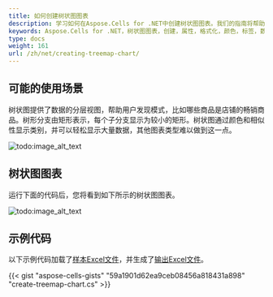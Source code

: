 ```yaml
---
title: 如何创建树状图图表
description: 学习如何在Aspose.Cells for .NET中创建树状图图表。我们的指南将帮助您了解树状图图表的各种属性和格式选项，包括颜色，标签和数据表示。
keywords: Aspose.Cells for .NET，树状图图表，创建，属性，格式化，颜色，标签，数据表示，环形图表，层级图表。
type: docs
weight: 161
url: /zh/net/creating-treemap-chart/
---
```


## **可能的使用场景**
树状图提供了数据的分层视图，帮助用户发现模式，比如哪些商品是店铺的畅销商品。树形分支由矩形表示，每个子分支显示为较小的矩形。树状图通过颜色和相似性显示类别，并可以轻松显示大量数据，其他图表类型难以做到这一点。

![todo:image_alt_text](sample.png)
## **树状图图表**
运行下面的代码后，您将看到如下所示的树状图图表。

![todo:image_alt_text](result.png)
## **示例代码**
以下示例代码加载了[样本Excel文件](treemap.xlsx)，并生成了[输出Excel文件](out.xlsx)。

{{< gist "aspose-cells-gists" "59a1901d62ea9ceb08456a818431a898" "create-treemap-chart.cs" >}}
